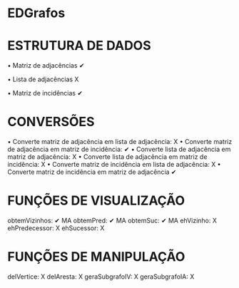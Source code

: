 # EDGrafos

<h1>ESTRUTURA DE DADOS</h1>

• Matriz de adjacências ✔

• Lista de adjacências X
        
• Matriz de incidências ✔

<h1>CONVERSÕES</h1>
				
• Converte matriz de adjacência em lista de adjacência: X
• Converte matriz de adjacência em matriz de incidência: ✔
• Converte lista de adjacência em matriz de adjacência: X
• Converte lista de adjacência em matriz de incidência: X
• Converte matriz de incidência em lista de adjacência: X
• Converte matriz de incidência em matriz de adjacência ✔
				
<h1>FUNÇÕES DE VISUALIZAÇÃO</h1>

obtemVizinhos: ✔ MA
obtemPred: ✔ MA
obtemSuc: ✔ MA
ehVizinho: X
ehPredecessor: X
ehSucessor: X

<h1>FUNÇÕES DE MANIPULAÇÃO</h1>
delVertice: X
delAresta: X
geraSubgrafoIV: X
geraSubgrafoIA: X
  
